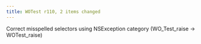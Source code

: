 ```yaml
---
title: WOTest r110, 2 items changed
---
```


Correct misspelled selectors using NSException category (WO\_Test\_raise -&gt; WOTest\_raise)
